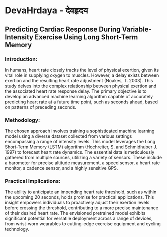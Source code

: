 # DevaHrdaya - देवहृदय 

<h2>Predicting Cardiac Response During Variable-Intensity Exercise Using Long Short-Term Memory</h2>

<h3>Introduction:</h3>
In humans, heart rate closely tracks the level of physical exertion, given its vital role in supplying oxygen to muscles. However, a delay exists between exertion and the resulting heart rate adjustment (Noakes, T. 2003). This study delves into the complex relationship between physical exertion and the associated heart rate response delay. The primary objective is to develop an advanced machine learning algorithm capable of accurately predicting heart rate at a future time point, such as
seconds ahead, based on patterns of preceding
seconds.

<h3>Methodology:</h3>
The chosen approach involves training a sophisticated machine learning model using a diverse dataset collected from various settings encompassing a range of intensity levels. This model leverages the Long Short-Term Memory (LSTM) algorithm (Hochreiter, S. and Schmidhuber J. 1997) to forecast heart rate dynamics. The essential data is meticulously gathered from multiple sources, utilizing a variety of sensors. These include a barometer for precise altitude measurement, a speed sensor, a heart rate monitor, a cadence sensor, and a highly sensitive GPS.

<h3>Practical Implications:</h3>

The ability to anticipate an impending heart rate threshold, such as within the upcoming 20 seconds, holds promise for practical applications. This insight empowers individuals to proactively adjust their exertion levels before crossing the threshold, contributing to a more precise maintenance of their desired heart rate. The envisioned pretrained model exhibits significant potential for versatile deployment across a range of devices, from wrist-worn wearables to cutting-edge exercise equipment and cycling technology.

